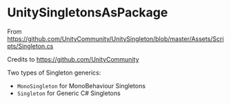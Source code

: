 # UnitySingletonsAsPackage
 
From https://github.com/UnityCommunity/UnitySingleton/blob/master/Assets/Scripts/Singleton.cs

Credits to https://github.com/UnityCommunity

Two types of Singleton generics:
* <code>MonoSingleton</code> for MonoBehaviour Singletons
* <code>Singleton</code> for Generic C# Singletons
